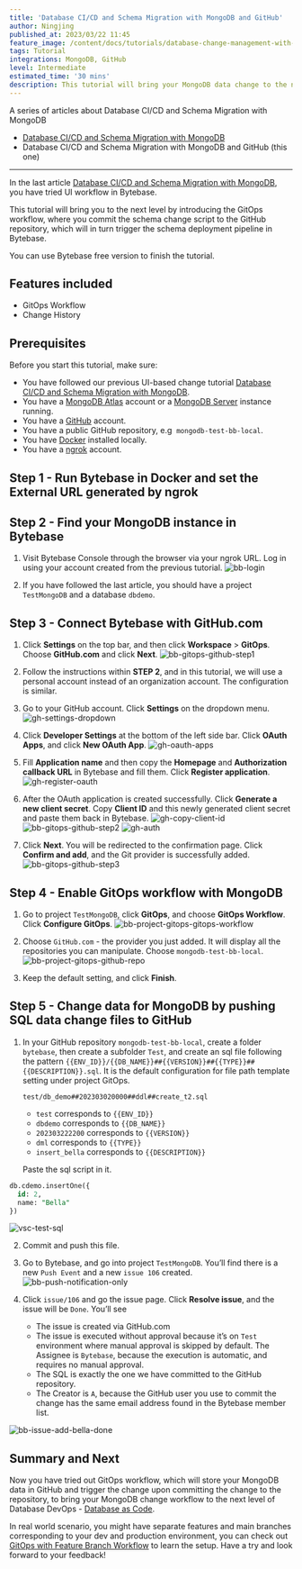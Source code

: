 ```yaml
---
title: 'Database CI/CD and Schema Migration with MongoDB and GitHub'
author: Ningjing
published_at: 2023/03/22 11:45
feature_image: /content/docs/tutorials/database-change-management-with-mongodb-and-github/feature-image.webp
tags: Tutorial
integrations: MongoDB, GitHub
level: Intermediate
estimated_time: '30 mins'
description: This tutorial will bring your MongoDB data change to the next level by introducing the GitOps workflow, where you commit data change script to the GitHub repository, which will in turn trigger the data change pipeline in Bytebase.
---
```


A series of articles about Database CI/CD and Schema Migration with MongoDB

- [Database CI/CD and Schema Migration with MongoDB](/docs/tutorials/database-change-management-with-mongodb)
- Database CI/CD and Schema Migration with MongoDB and GitHub (this one)

---

In the last article [Database CI/CD and Schema Migration with MongoDB](/docs/tutorials/database-change-management-with-mongodb), you have tried UI workflow in Bytebase.

This tutorial will bring you to the next level by introducing the GitOps workflow, where you commit the schema change script to the GitHub repository, which will in turn trigger the schema deployment pipeline in Bytebase.

You can use Bytebase free version to finish the tutorial.

## Features included

- GitOps Workflow
- Change History

## Prerequisites

Before you start this tutorial, make sure:

- You have followed our previous UI-based change tutorial [Database CI/CD and Schema Migration with MongoDB](/docs/tutorials/database-change-management-with-mongodb).
- You have a [MongoDB Atlas](https://cloud.mongodb.com) account or a [MongoDB Server](https://www.mongodb.com/try/download/community) instance running.
- You have a [GitHub](https://github.com/) account.
- You have a public GitHub repository, e.g  `mongodb-test-bb-local`.
- You have [Docker](https://www.docker.com/) installed locally.
- You have a [ngrok](http://ngrok.com) account.

## Step 1 - Run Bytebase in Docker and set the External URL generated by ngrok

<IncludeBlock url="/docs/get-started/install/vcs-with-ngrok"></IncludeBlock>

## Step 2 - Find your MongoDB instance in Bytebase

1. Visit Bytebase Console through the browser via your ngrok URL. Log in using your account created from the previous tutorial.
   ![bb-login](/content/docs/tutorials/database-change-management-with-mongodb-and-github/bb-login.webp)

2. If you have followed the last article, you should have a project `TestMongoDB` and a database `dbdemo`.

## Step 3 - Connect Bytebase with GitHub.com

1. Click **Settings** on the top bar, and then click **Workspace** > **GitOps**. Choose **GitHub.com** and click **Next**.
   ![bb-gitops-github-step1](/content/docs/tutorials/database-change-management-with-mongodb-and-github/bb-gitops-github-step1.webp)

2. Follow the instructions within **STEP 2**, and in this tutorial, we will use a personal account instead of an organization account. The configuration is similar.

3. Go to your GitHub account. Click **Settings** on the dropdown menu.
   ![gh-settings-dropdown](/content/docs/tutorials/database-change-management-with-mongodb-and-github/gh-settings-dropdown.webp)

4. Click **Developer Settings** at the bottom of the left side bar. Click **OAuth Apps**, and click **New OAuth App**.
   ![gh-oauth-apps](/content/docs/tutorials/database-change-management-with-mongodb-and-github/gh-oauth-apps.webp)

5. Fill **Application name** and then copy the **Homepage** and **Authorization callback URL** in Bytebase and fill them. Click **Register application**.
   ![gh-register-oauth](/content/docs/tutorials/database-change-management-with-mongodb-and-github/gh-register-oauth.webp)

6. After the OAuth application is created successfully. Click **Generate a new client secret**. Copy **Client ID** and this newly generated client secret and paste them back in Bytebase.
   ![gh-copy-client-id](/content/docs/tutorials/database-change-management-with-mongodb-and-github/gh-copy-client-id.webp)
   ![bb-gitops-github-step2](/content/docs/tutorials/database-change-management-with-mongodb-and-github/bb-gitops-github-step2.webp)
   ![gh-auth](/content/docs/tutorials/database-change-management-with-mongodb-and-github/gh-auth.webp)

7. Click **Next**. You will be redirected to the confirmation page. Click **Confirm and add**, and the Git provider is successfully added.
   ![bb-gitops-github-step3](/content/docs/tutorials/database-change-management-with-mongodb-and-github/bb-gitops-github-step3.webp)

## Step 4 - Enable GitOps workflow with MongoDB

1. Go to project `TestMongoDB`, click **GitOps**, and choose **GitOps Workflow**. Click **Configure GitOps**.
   ![bb-project-gitops-gitops-workflow](/content/docs/tutorials/database-change-management-with-mongodb-and-github/bb-project-gitops-gitops-workflow.webp)

2. Choose `GitHub.com` - the provider you just added. It will display all the repositories you can manipulate. Choose `mongodb-test-bb-local`.
   ![bb-project-gitops-github-repo](/content/docs/tutorials/database-change-management-with-mongodb-and-github/bb-project-gitops-github-repo.webp)

3. Keep the default setting, and click **Finish**.

## Step 5 - Change data for MongoDB by pushing SQL data change files to GitHub

1. In your GitHub repository `mongodb-test-bb-local`, create a folder `bytebase`, then create a subfolder `Test`, and create an sql file following the pattern `{{ENV_ID}}/{{DB_NAME}}##{{VERSION}}##{{TYPE}}##{{DESCRIPTION}}.sql`. It is the default configuration for file path template setting under project GitOps.

   `test/db_demo##202303020000##ddl##create_t2.sql`

   - `test` corresponds to `{{ENV_ID}}`
   - `dbdemo` corresponds to `{{DB_NAME}}`
   - `202303222200` corresponds to `{{VERSION}}`
   - `dml` corresponds to `{{TYPE}}`
   - `insert_bella` corresponds to `{{DESCRIPTION}}`

   Paste the sql script in it.

```sql
db.cdemo.insertOne({
  id: 2,
  name: "Bella"
})

```

![vsc-test-sql](/content/docs/tutorials/database-change-management-with-mongodb-and-github/vsc-test-sql.webp)

2. Commit and push this file.
3. Go to Bytebase, and go into project `TestMongoDB`. You’ll find there is a new `Push Event` and a new `issue 106` created.
   ![bb-push-notification-only](/content/docs/tutorials/database-change-management-with-mongodb-and-github/bb-push-notification-only.webp)

4. Click `issue/106` and go the issue page. Click **Resolve issue**, and the issue will be `Done`. You’ll see
   - The issue is created via GitHub.com
   - The issue is executed without approval because it’s on `Test` environment where manual approval is skipped by default. The Assignee is `Bytebase`, because the execution is automatic, and requires no manual approval.
   - The SQL is exactly the one we have committed to the GitHub repository.
   - The Creator is `A`, because the GitHub user you use to commit the change has the same email address found in the Bytebase member list.

![bb-issue-add-bella-done](/content/docs/tutorials/database-change-management-with-mongodb-and-github/bb-issue-add-bella-done.webp)

## Summary and Next

Now you have tried out GitOps workflow, which will store your MongoDB data in GitHub and trigger the change upon committing the change to the repository, to bring your MongoDB change workflow to the next level of Database DevOps - [Database as Code](/blog/database-as-code).

In real world scenario, you might have separate features and main branches corresponding to your dev and production environment, you can check out [GitOps with Feature Branch Workflow](/docs/tutorials/gitops-feature-branch) to learn the setup. Have a try and look forward to your feedback!

